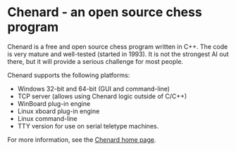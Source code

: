 # Chenard - an open source chess program

Chenard is a free and open source chess program written in C++.
The code is very mature and well-tested (started in 1993).
It is not the strongest AI out there, but it will provide a serious challenge for most people.

Chenard supports the following platforms:

- Windows 32-bit and 64-bit (GUI and command-line)
- TCP server (allows using Chenard logic outside of C/C++)
- WinBoard plug-in engine
- Linux xboard plug-in engine
- Linux command-line
- TTY version for use on serial teletype machines.

For more information, see the [Chenard home page](http://cosinekitty.com/chenard/).
